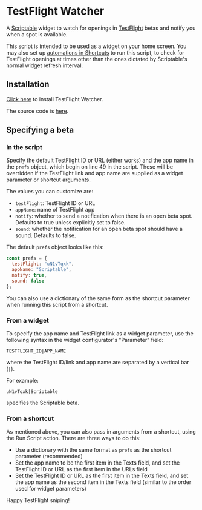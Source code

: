 ﻿# TestFlight Watcher

A [Scriptable](https://scriptable.app) widget to watch for openings in [TestFlight](https://testflight.apple.com/) betas and notify you when a spot is available.

This script is intended to be used as a widget on your home screen. You may also set up [automations in Shortcuts](https://support.apple.com/guide/shortcuts/create-a-new-personal-automation-apdfbdbd7123) to run this script, to check for TestFlight openings at times other than the ones dictated by Scriptable's normal widget refresh interval.

## Installation

[Click here](https://fifithebulldog.github.io/scriptable-testflight-watcher/TestFlight%20Watcher.scriptable) to install TestFlight Watcher.

The source code is [here](./TestFlight%20Watcher.js).

## Specifying a beta

### In the script

Specify the default TestFlight ID or URL (either works) and the app name in the `prefs` object, which begin on line 49 in the script. These will be overridden if the TestFlight link and app name are supplied as a widget parameter or shortcut arguments.

The values you can customize are:

- `testFlight`: TestFlight ID or URL
- `appName`: name of TestFlight app
- `notify`: whether to send a notification when there is an open beta spot. Defaults to true unless explicitly set to false.
- `sound`: whether the notification for an open beta spot should have a sound. Defaults to false.

The default `prefs` object looks like this:

```js
const prefs = {
  testFlight: "uN1vTqxk",
  appName: "Scriptable",
  notify: true,
  sound: false
};
```

You can also use a dictionary of the same form as the shortcut parameter when running this script from a shortcut.

### From a widget

To specify the app name and TestFlight link as a widget parameter, use the following syntax in the widget configurator's "Parameter" field:

    TESTFLIGHT_ID|APP_NAME

where the TestFlight ID/link and app name are separated by a vertical bar (`|`).

For example:

    uN1vTqxk|Scriptable

specifies the Scriptable beta.

### From a shortcut

As mentioned above, you can also pass in arguments from a shortcut, using the Run Script action. There are three ways to do this:

- Use a dictionary with the same format as `prefs` as the shortcut parameter (recommended)
- Set the app name to be the first item in the Texts field, and set the TestFlight ID or URL as the first item in the URLs field
- Set the TestFlight ID or URL as the first item in the Texts field, and set the app name as the second item in the Texts field (similar to the order used for widget parameters)

Happy TestFlight sniping!
